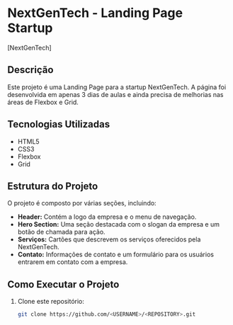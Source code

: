 # NextGenTech - Landing Page Startup

[NextGenTech]

## Descrição

Este projeto é uma Landing Page para a startup NextGenTech. A página foi desenvolvida em apenas 3 dias de aulas e ainda precisa de melhorias nas áreas de Flexbox e Grid.

## Tecnologias Utilizadas

- HTML5
- CSS3
- Flexbox
- Grid

## Estrutura do Projeto

O projeto é composto por várias seções, incluindo:

- **Header:** Contém a logo da empresa e o menu de navegação.
- **Hero Section:** Uma seção destacada com o slogan da empresa e um botão de chamada para ação.
- **Serviços:** Cartões que descrevem os serviços oferecidos pela NextGenTech.
- **Contato:** Informações de contato e um formulário para os usuários entrarem em contato com a empresa.

## Como Executar o Projeto

1. Clone este repositório:
   ```sh
   git clone https://github.com/<USERNAME>/<REPOSITORY>.git
